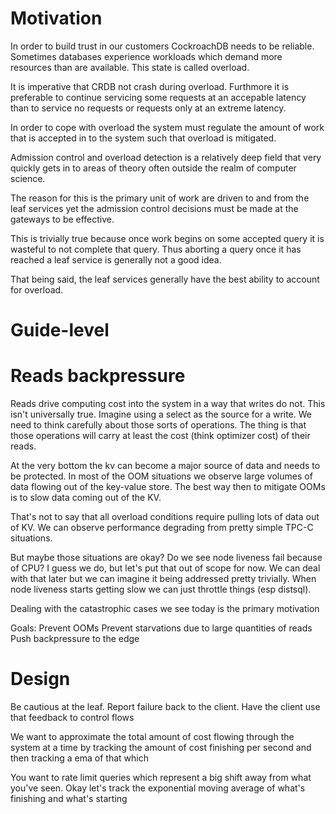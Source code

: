 
# Motivation

In order to build trust in our customers CockroachDB needs to be reliable.
Sometimes databases experience workloads which demand more resources than are
available. This state is called overload. 

It is imperative that CRDB not crash during overload. Furthmore it is preferable
to continue servicing some requests at an accepable latency than to service no
requests or requests only at an extreme latency. 

In order to cope with overload the system must regulate the amount of work that
is accepted in to the system such that overload is mitigated.

Admission control and overload detection is a relatively deep field that very
quickly gets in to areas of theory often outside the realm of computer science.

The reason for this is the primary unit of work are driven to and from the leaf
services yet the admission control decisions must be made at the gateways to be
effective.

This is trivially true because once work begins on some accepted query it is
wasteful to not complete that query. Thus aborting a query once it has reached a
leaf service is generally not a good idea.

That being said, the leaf services generally have the best ability to account
for overload.

# Guide-level

# Reads backpressure

Reads drive computing cost into the system in a way that writes do not.
This isn't universally true. Imagine using a select as the source for a write.
We need to think carefully about those sorts of operations. The thing is that
those operations will carry at least the cost (think optimizer cost) of their
reads. 

At the very bottom the kv can become a major source of data and needs to be
protected. In most of the OOM situations we observe large volumes of data
flowing out of the key-value store. The best way then to mitigate OOMs is to
slow data coming out of the KV.

That's not to say that all overload conditions require pulling lots of data out
of KV. We can observe performance degrading from pretty simple TPC-C situations.

But maybe those situations are okay? Do we see node liveness fail because of CPU?
I guess we do, but let's put that out of scope for now. We can deal with that
later but we can imagine it being addressed pretty trivially. When node liveness
starts getting slow we can just throttle things (esp distsql).

Dealing with the catastrophic cases we see today is the primary motivation

Goals:
        Prevent OOMs
        Prevent starvations due to large quantities of reads
        Push backpressure to the edge

# Design

Be cautious at the leaf.
Report failure back to the client.
Have the client use that feedback to control flows
     

We want to approximate the total amount of cost flowing through the system at a time by tracking the 
amount of cost finishing per second and then tracking a ema of that which 


You want to rate limit queries which represent a big shift away from what you've seen.
Okay let's track the exponential moving average of what's finishing and what's starting
